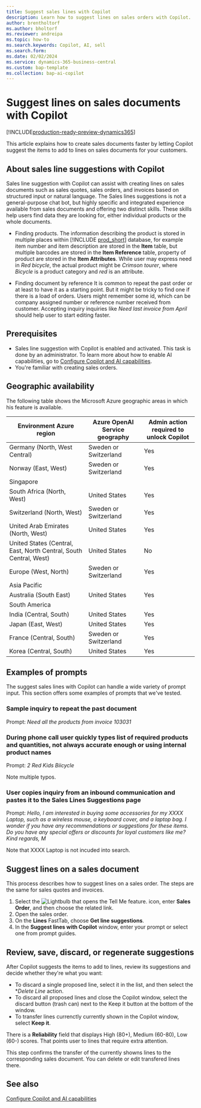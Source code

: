 ```yaml
---
title: Suggest sales lines with Copilot
description: Learn how to suggest lines on sales orders with Copilot.
author: brentholtorf
ms.author: bholtorf
ms.reviewer: andreipa
ms.topic: how-to
ms.search.keywords: Copilot, AI, sell
ms.search.form:
ms.date: 02/02/2024
ms.service: dynamics-365-business-central
ms.custom: bap-template
ms.collection: bap-ai-copilot
---
```


# Suggest lines on sales documents with Copilot

[!INCLUDE[production-ready-preview-dynamics365](includes/production-ready-preview-dynamics365.md)]

This article explains how to create sales documents faster by letting Copilot suggest the items to add to lines on sales documents for your customers.

## About sales line suggestions with Copilot

Sales line suggestion with Copilot can assist with creating lines on sales documents such as sales quotes, sales orders, and invoices based on structured input or natural language. The Sales lines suggestions is not a general-purpose chat bot, but highly specific and integrated experience available from sales documents and offering two distinct skills. These skills help users find data they are looking for, either individual products or the whole documents.

* Finding products.
The information describing the product is stored in multiple places within [!INCLUDE [prod_short](includes/prod_short.md)] database, for example item number and item description are stored in the **Item** table, but multiple barcodes are stored in the **Item Reference** table, property of product are stored in the **Item Attributes**. While user may express need in *Red bicycle*, the actual product might be *Crimson tourer*, where *Bicycle* is a product category and *red* is an attribute.

* Finding document by reference
It is common to repeat the past order or at least to have it as a starting point. But it might be tricky to find one if there is a load of orders. Users might remember some id, which can be company assigned number or reference number received from customer. Accepting inquiry inquiries like *Need last invoice from April* should help user to start editing faster.

## Prerequisites

* Sales line suggestion with Copilot is enabled and activated. This task is done by an administrator. To learn more about how to enable AI capabilities, go to [Configure Copilot and AI capabilities](enable-ai.md).
* You're familiar with creating sales orders.

## Geographic availability

The following table shows the Microsoft Azure geographic areas in which his feature is available.


|Environment Azure region  |Azure OpenAI Service geography   |Admin action required to unlock Copilot  |
|---------|---------|---------|
|Germany (North, West Central)     | Sweden or Switzerland        |  Yes       |
|Norway (East, West)     | Sweden or Switzerland        | Yes     |
|Singapore     |         |         |
|South Africa (North, West)     |   United States      |   Yes      |
|Switzerland (North, West)     |  Sweden or Switzerland       |    Yes     |
|United Arab Emirates (North, West)     |    United States     |   Yes     |
|United States (Central, East, North Central, South Central, West)     |   United States      |   No      |
|Europe (West, North)     |   Sweden or Switzerland      |   Yes      |
|Asia Pacific     |         |         |
|Australia (South East)     |   United States      |    Yes     |
|South America     |         |         |
|India (Central, South)     |    United States     |   Yes      |
|Japan (East, West)     |    United States     |    Yes     |
|France (Central, South)     |    Sweden or Switzerland     |    Yes     |
|Korea (Central, South)     |    United States     |    Yes     |

## Examples of prompts

The suggest sales lines with Copilot can handle a wide variety of prompt input. This section offers some examples of prompts that we've tested.

### Sample inquiry to repeat the past document
Prompt: *Need all the products from invoice 103031*

### During phone call user quickly types list of required products and quantities, not always accurate enough or using internal product names
Prompt: *2 Red Kids Biicycle*

Note multiple typos. 

### User copies inquiry from an inbound communication and pastes it to the Sales Lines Suggestions page
Prompt: *Hello, I am interested in buying some accessories for my XXXX Laptop, such as a wireless mouse, a keyboard cover, and a laptop bag. I wonder if you have any recommendations or suggestions for these items. Do you have any special offers or discounts for loyal customers like me? Kind regards, M*

Note that XXXX Laptop is not incuded into search.

## Suggest lines on a sales document

This process describes how to suggest lines on a sales order. The steps are the same for sales quotes and invoices.

1. Select the ![Lightbulb that opens the Tell Me feature.](media/ui-search/search_small.png "Tell me what you want to do") icon, enter **Sales Order**, and then choose the related link.
1. Open the sales order.
1. On the **Lines** FastTab, choose **Get line suggestions**.
1. In the **Suggest lines with Copilot** window, enter your prompt or select one from prompt guides. 

## Review, save, discard, or regenerate suggestions

After Copilot suggests the items to add to lines, review its suggestions and decide whether they're what you want:
* To discard a single proposed line, select it in the list, and then select the **Delete Line* action.
* To discard all proposed lines and close the Copilot window, select the discard button (trash can) next to the Keep it button at the bottom of the window.
* To transfer lines currenctly currently shown in the Copilot window, select **Keep it**. 

There is a **Reliability** field that displays High (80+), Medium (60-80), Low (60-) scores. That points user to lines that require extra attention.

  This step confirms the transfer of the currently showns lines to the corresponding sales document. You can delete or edit transfered lines there.

## See also

[Configure Copilot and AI capabilities](enable-ai.md)
